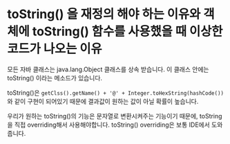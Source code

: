 # toString() 을 재정의 해야 하는 이유와 객체에 toString() 함수를 사용했을 때 이상한 코드가 나오는 이유

모든 자바 클래스는 java.lang.Object 클래스를 상속 받습니다.
이 클래스 안에는 toString() 이라는 메소드가 있습니다.

toString()은 `getClss().getName() + '@' + Integer.toHexString(hashCode())` 와 같이 구현이 되어있기 때문에 결과값이 원하는 값이 아닐 확률이 높습니다. 

우리가 원하는 toString()의 기능은 문자열로 변환시켜주는 기능이기 때문에, toString을 직접 overriding해서 사용해야합니다.
toString() overriding은 보통 IDE에서 도와줍니다.
